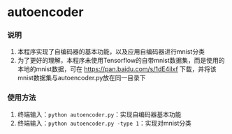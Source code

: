 # autoencoder

### 说明
1. 本程序实现了自编码器的基本功能，以及应用自编码器进行mnist分类
2. 为了更好的理解，本程序未使用Tensorflow的自带mnist数据集，而是使用的本地的mnist数据，可在 https://pan.baidu.com/s/1dE4ilxf 下载，并将该mnist数据集与autoencoder.py放在同一目录下

### 使用方法
1. 终端输入：`python autoencoder.py`：实现自编码器基本功能
2. 终端输入：`python autoencoder.py -type 1`：实现对mnist分类
